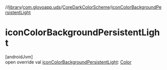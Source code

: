 //[library](../../../index.md)/[com.glovoapp.uds](../index.md)/[CoreDarkColorScheme](index.md)/[iconColorBackgroundPersistentLight](icon-color-background-persistent-light.md)

# iconColorBackgroundPersistentLight

[androidJvm]\
open override val [iconColorBackgroundPersistentLight](icon-color-background-persistent-light.md): [Color](https://developer.android.com/reference/kotlin/androidx/compose/ui/graphics/Color.html)
